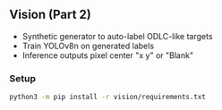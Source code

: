 ## Vision (Part 2)

- Synthetic generator to auto-label ODLC-like targets
- Train YOLOv8n on generated labels
- Inference outputs pixel center "x y" or "Blank"

### Setup
```bash
python3 -m pip install -r vision/requirements.txt